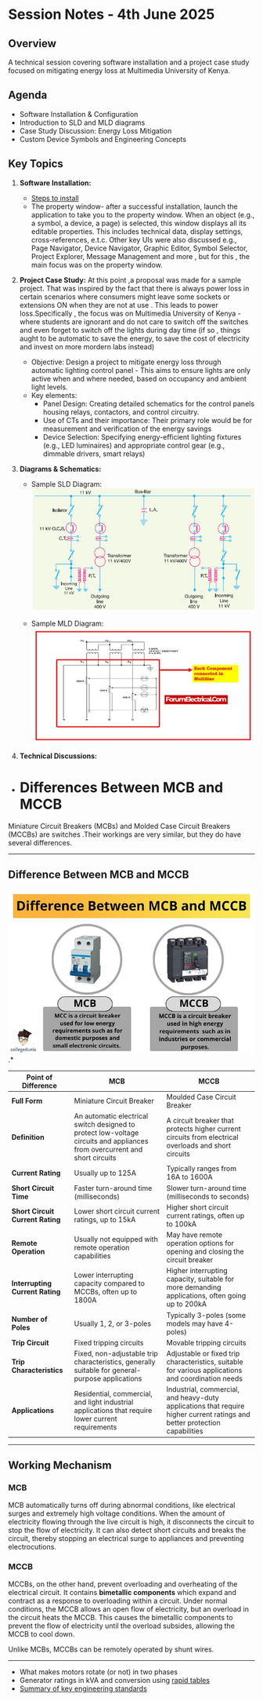 # Session Notes - 4th June 2025

## Overview
A technical session covering software installation and a project case study focused on mitigating energy loss at Multimedia University of Kenya.

## Agenda
- Software Installation & Configuration  
- Introduction to SLD and MLD diagrams  
- Case Study Discussion: Energy Loss Mitigation  
- Custom Device Symbols and Engineering Concepts

## Key Topics
1. **Software Installation:**  
   - [Steps to install](https://github.com/plochoidysis-ojwege/Industrial-Panel-Design/tree/main/Documentation/Software%20setup)  
   - The property window- after a successful installation, launch the application to take you to the property window.
     When an object (e.g., a symbol, a device, a page) is selected, this window displays all its editable properties. This includes technical data, display settings, cross-references, e.t.c. 
Other key UIs were also discussed e.g., Page Navigator, Device Navigator, Graphic Editor, Symbol Selector, Project Explorer, Message Management and more , but for this , the main focus was on the property window.
2. **Project Case Study:**
At this point ,a proposal was made for a sample project. That was inspired by the fact that there is always power loss in certain scenarios where consumers might leave some sockets or extensions ON when they are not at use . This leads to power loss.Specifically , the focus was on Multimedia University of Kenya - where students are ignorant and do not care to switch off the switches and even forget to switch off the lights during day time (if so , things aught to be automatic to save the energy, to save the cost of electricity and invest on more mordern labs instead)
   - Objective: Design a project to mitigate energy loss through automatic lighting control panel - This aims to ensure lights are only active when and where needed, based on occupancy and ambient light levels.
   - Key elements:
     -   Panel Design: Creating detailed schematics for the control panels housing relays, contactors, and control circuitry.
     - Use of CTs and their importance: Their primary role would be for measurement and verification of the energy savings
     - Device Selection: Specifying energy-efficient lighting fixtures (e.g., LED luminaires) and appropriate control gear (e.g., dimmable drivers, smart relays)

4. **Diagrams & Schematics:**  
   - Sample SLD Diagram:  
     ![sld](https://github.com/plochoidysis-ojwege/Industrial-Panel-Design/blob/main/Documentation/images%20for%20the%20session%20notes/sld.png)

   - Sample MLD Diagram:  
   ![mld](https://github.com/plochoidysis-ojwege/Industrial-Panel-Design/blob/main/Documentation/images%20for%20the%20session%20notes/mld.jpg)

5. **Technical Discussions:** 
   
  - # Differences Between MCB and MCCB

Miniature Circuit Breakers (MCBs) and Molded Case Circuit Breakers (MCCBs) are switches .Their workings are very similar, but they do have several differences.

---

## Difference Between MCB and MCCB
![Miniature Circuit Breaker](https://github.com/plochoidysis-ojwege/Industrial-Panel-Design/blob/main/Documentation/images%20for%20the%20session%20notes/difference%20between%20MCCB%20and%20MCB.webp)
.*

| **Point of Difference**       | **MCB**                                                                 | **MCCB**                                                                 |
|-------------------------------|-------------------------------------------------------------------------|-------------------------------------------------------------------------|
| **Full Form**                 | Miniature Circuit Breaker                                              | Moulded Case Circuit Breaker                                           |
| **Definition**                | An automatic electrical switch designed to protect low-voltage circuits and appliances from overcurrent and short circuits | A circuit breaker that protects higher current circuits from electrical overloads and short circuits |
| **Current Rating**            | Usually up to 125A                                                    | Typically ranges from 16A to 1600A                                     |
| **Short Circuit Time**        | Faster turn-around time (milliseconds)                                | Slower turn-around time (milliseconds to seconds)                      |
| **Short Circuit Current Rating** | Lower short circuit current ratings, up to 15kA                     | Higher short circuit current ratings, often up to 100kA                |
| **Remote Operation**          | Usually not equipped with remote operation capabilities               | May have remote operation options for opening and closing the circuit breaker |
| **Interrupting Current Rating** | Lower interrupting capacity compared to MCCBs, often up to 1800A      | Higher interrupting capacity, suitable for more demanding applications, often going up to 200kA |
| **Number of Poles**           | Usually 1, 2, or 3-poles                                              | Typically 3-poles (some models may have 4-poles)                       |
| **Trip Circuit**              | Fixed tripping circuits                                               | Movable tripping circuits                                              |
| **Trip Characteristics**      | Fixed, non-adjustable trip characteristics, generally suitable for general-purpose applications | Adjustable or fixed trip characteristics, suitable for various applications and coordination needs |
| **Applications**              | Residential, commercial, and light industrial applications that require lower current requirements | Industrial, commercial, and heavy-duty applications that require higher current ratings and better protection capabilities |

---

## Working Mechanism

### MCB
MCB automatically turns off during abnormal conditions, like electrical surges and extremely high voltage conditions. When the amount of electricity flowing through the live circuit is high, it disconnects the circuit to stop the flow of electricity. It can also detect short circuits and breaks the circuit, thereby stopping an electrical surge to appliances and preventing electrocutions.

### MCCB
MCCBs, on the other hand, prevent overloading and overheating of the electrical circuit. It contains **bimetallic components** which expand and contract as a response to overloading within a circuit. Under normal conditions, the MCCB allows an open flow of electricity, but an overload in the circuit heats the MCCB. This causes the bimetallic components to prevent the flow of electricity until the overload subsides, allowing the MCCB to cool down.

Unlike MCBs, MCCBs can be remotely operated by shunt wires.

---



   - What makes motors rotate (or not) in two phases
   - Generator ratings in kVA and conversion using [rapid tables](https://www.rapidtables.com/calc/electric/kVA_to_Amp_Calculator.html) 
   - [Summary of key engineering standards](https://github.com/plochoidysis-ojwege/Industrial-Panel-Design/tree/main/Resources/Standards_Excerpts)
